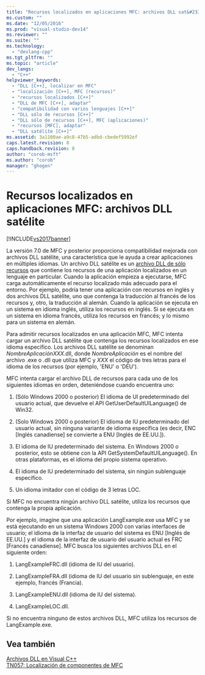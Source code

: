 ```yaml
---
title: "Recursos localizados en aplicaciones MFC: archivos DLL sat&#233;lite | Microsoft Docs"
ms.custom: ""
ms.date: "12/05/2016"
ms.prod: "visual-studio-dev14"
ms.reviewer: ""
ms.suite: ""
ms.technology: 
  - "devlang-cpp"
ms.tgt_pltfrm: ""
ms.topic: "article"
dev_langs: 
  - "C++"
helpviewer_keywords: 
  - "DLL [C++], localizar en MFC"
  - "localización [C++], MFC (recursos)"
  - "recursos localizados [C++]"
  - "DLL de MFC [C++], adaptar"
  - "compatibilidad con varios lenguajes [C++]"
  - "DLL sólo de recursos [C++]"
  - "DLL sólo de recursos [C++], MFC (aplicaciones)"
  - "recursos [MFC], adaptar"
  - "DLL satélite [C++]"
ms.assetid: 3a1100ae-a9c8-47b5-adbd-cbedef5992ef
caps.latest.revision: 8
caps.handback.revision: 8
author: "corob-msft"
ms.author: "corob"
manager: "ghogen"
---
```

# Recursos localizados en aplicaciones MFC: archivos DLL sat&#233;lite
[!INCLUDE[vs2017banner](../assembler/inline/includes/vs2017banner.md)]

La versión 7.0 de MFC y posterior proporciona compatibilidad mejorada con archivos DLL satélite, una característica que le ayuda a crear aplicaciones en múltiples idiomas.  Un archivo DLL satélite es un [archivo DLL de sólo recursos](../build/creating-a-resource-only-dll.md) que contiene los recursos de una aplicación localizados en un lenguaje en particular.  Cuando la aplicación empieza a ejecutarse, MFC carga automáticamente el recurso localizado más adecuado para el entorno.  Por ejemplo, podría tener una aplicación con recursos en inglés y dos archivos DLL satélite, uno que contenga la traducción al francés de los recursos y, otro, la traducción al alemán.  Cuando la aplicación se ejecuta en un sistema en idioma inglés, utiliza los recursos en inglés.  Si se ejecuta en un sistema en idioma francés, utiliza los recursos en francés; y lo mismo para un sistema en alemán.  
  
 Para admitir recursos localizados en una aplicación MFC, MFC intenta cargar un archivo DLL satélite que contenga los recursos localizados en ese idioma específico.  Los archivos DLL satélite se denominan *NombreAplicaciónXXX*.dll, donde *NombreAplicación* es el nombre del archivo .exe o .dll que utiliza MFC y *XXX* el código de tres letras para el idioma de los recursos \(por ejemplo, 'ENU' o 'DEU'\).  
  
 MFC intenta cargar el archivo DLL de recursos para cada uno de los siguientes idiomas en orden, deteniéndose cuando encuentra uno:  
  
1.  \(Sólo Windows 2000 o posterior\) El idioma de UI predeterminado del usuario actual, que devuelve el API GetUserDefaultUILanguage\(\) de Win32.  
  
2.  \(Solo Windows 2000 o posterior\) El idioma de IU predeterminado del usuario actual, sin ninguna variante de idioma específica \(es decir, ENC \[Inglés canadiense\] se convierte a ENU \[Inglés  de EE.UU.\]\).  
  
3.  El idioma de IU predeterminado del sistema.  En Windows 2000 o posterior, esto se obtiene con la API GetSystemDefaultUILanguage\(\).  En otras plataformas, es el idioma del propio sistema operativo.  
  
4.  El idioma de IU predeterminado del sistema, sin ningún sublenguaje específico.  
  
5.  Un idioma imitador con el código de 3 letras LOC.  
  
 Si MFC no encuentra ningún archivo DLL satélite, utiliza los recursos que contenga la propia aplicación.  
  
 Por ejemplo, imagine que una aplicación LangExample.exe usa MFC y se está ejecutando en un sistema Windows 2000 con varias interfaces de usuario; el idioma de la interfaz de usuario del sistema es ENU \[Inglés  de EE.UU.\] y el idioma de la interfaz de usuario del usuario actual es FRC \[Francés canadiense\].  MFC busca los siguientes archivos DLL en el siguiente orden:  
  
1.  LangExampleFRC.dll \(idioma de IU del usuario\).  
  
2.  LangExampleFRA.dll \(idioma de IU del usuario sin sublenguaje, en este ejemplo, francés \(Francia\).  
  
3.  LangExampleENU.dll \(idioma de IU del sistema\).  
  
4.  LangExampleLOC.dll.  
  
 Si no encuentra ninguno de estos archivos DLL, MFC utiliza los recursos de LangExample.exe.  
  
## Vea también  
 [Archivos DLL en Visual C\+\+](../build/dlls-in-visual-cpp.md)   
 [TN057: Localización de componentes de MFC](../mfc/tn057-localization-of-mfc-components.md)